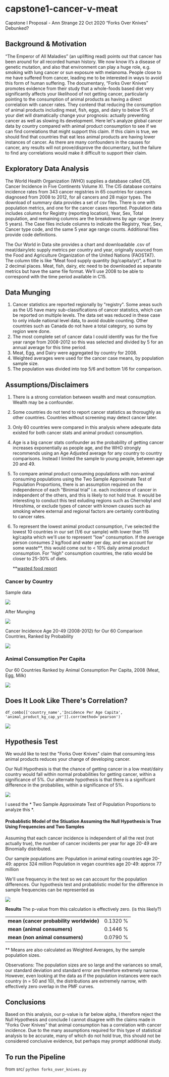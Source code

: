 # capstone1-cancer-v-meat


Capstone I Proposal - Ann Strange
22 Oct 2020
“Forks Over Knives” Debunked?

## Background & Motivation
“The Emperor of All Maladies” (an uplifting read) points out that cancer has been around for all recorded human history.  We now know it’s a disease of genetic mutation, and also that environment can play a huge role, e.g. smoking with lung cancer or sun exposure with melanoma.  People close to me have suffered from cancer, leading me to be interested in ways to avoid this form of human suffering.   The documentary, “Forks Over Knives” promotes evidence from their study that a whole-foods based diet very significantly affects your likelihood of not getting cancer, particularly pointing to the consumption of animal products as having a direct correlation with cancer rates.  They contend that reducing the consumption of animal products including meat, fish, eggs, and dairy to below 5% of your diet will dramatically change your prognosis: actually preventing cancer as well as slowing its development.  Here let's analyze global cancer data by country compared with animal product consumption to see if we can find correlations that might support this claim.  If this claim is true, we should find that countries that eat less animal products are having lower instances of cancer.  As there are many confounders in the causes for cancer, any results will not prove/disprove the documentary, but the failure to find any correlations would make it difficult to support their claim.

## Exploratory Data Analysis
The World Health Organization (WHO) supplies a database called CI5, Cancer Incidence in Five Continents Volume XI. The CI5 database contains incidence rates from 343 cancer registries in 65 countries for cancers diagnosed from 2008 to 2012, for all cancers and 28 major types. The download of summary data provides a set of csv files. There is one with population metrics, and one for the cancer cases reported.  Population data includes columns for Registry (reporting location), Year, Sex, Total population, and remaining columns are the breakdowns by age range (every 5 years).  The Case files include columns to indicate the Registry, Year, Sex, Cancer type code, and the same 5 year age range counts. Additional files provide code definitions. 

The Our World in Data site provides a chart and downloadable .csv of meat/dairy/etc supply metrics per country and year, originally sourced from the Food and Agriculture Organization of the United Nations (FAOSTAT).  The column title is like “Meat food supply quantity (kg/capita/yr)”, a float to 2 decimal places.  Meat, fish, dairy, etc need to be downloaded as separate metrics but have the same file format.  We’ll use 2008 to be able to correspond with the time period available in C15.  

## Data Munging 
1. Cancer statistics are reported regionally by "registry".  Some areas such as the US have many sub-classifications of cancer statistics, which can be reported on multiple levels.  The data set was reduced in these case to only inlude national level data, to avoid double counting.  Other countries such as Canada do not have a total category, so sums by region were done.
2.  The most complete set of cancer data I could identify was for the five year range from 2008-2012 so this was selected and divided by 5 for an annual average for this time period.
3. Meat, Egg, and Dairy were aggregated by country for 2008.
4. Weighted averages were used for the cancer case means, by population sample size.
5. The population was divided into top 5/6 and bottom 1/6 for comparison.

## Assumptions/Disclaimers
1. There is a strong correlation between wealth and meat consumption.  Wealth may be a confounder.
2. Some countries do not tend to report cancer statistics as thoroughly as other countries.  Countries without screening may detect cancer later.
3. Only 60 countries were compared in this analysis where adequate data existed for both cancer stats and animal product consumption. 
4. Age is a big cancer stats confounder as the probability of getting cancer increases exponentially as people age, and the WHO strongly recommends using an Age Adjusted average for any country to country comparisons.  Instead I limited the sample to young people, between age 20 and 49.
6. To compare animal product consuming populations with non-animal consuming populations using the Two Sample Approximate Test of Population Proportions, there is an assumption required on the independence of each "Binimial trial" i.e. each incidence of cancer in independent of the others, and this is likely to not hold true.  It would be interesting to conduct this test exluding regions such as Chernobyl and Hiroshima, or exclude types of cancer with known causes such as smoking where external and regional factors are certainly contributing to cancer rates.
7. To represent the lowest animal product consumption, I've selected the lowest 10 countries in our set (1/6 our sample) with lower than 115 kg/capita which we'll use to represent "low" consumption.  If the average person consumes 2 kg/food and water per day, and we account for some waste**, this would come out to < 10% daily animal product consumption. For "high" consumption countries, the ratio would be closer to 25-30% of diets. 

     **[wasted food report](https://en.reset.org/knowledge/global-food-waste-and-its-environmental-impact-09122018) 



### Cancer by Country

Sample data

![](images/CancerData.png)

After Munging

![](images/CancerDataAfterMunging.png)

Cancer Incidence Age 20-49 (2008-2012) for Our 60 Comparison Countries, Ranked by Probability

![](images/cancer_percapita.png)

### Animal Consumption Per Capita


Our 60 Countries Ranked by Animal Consumption Per Capita, 2008 (Meat, Egg, Milk)

![](images/animal_consumption2.png)



## Does It Look Like There's Correlation?

    df_combo[['country_name','Incidence Per Age Capita', 'animal_product_kg_cap_yr']].corr(method='pearson')

![](images/CorrelationOfMeasures2.png)



## Hypothesis Test

We would like to test the "Forks Over Knives" claim that consuming less animal products reduces your change of developing cancer.  

Our Null Hypothesis is that the chance of getting cancer in a low meat/dairy country would fall within normal probabilities for getting cancer, within a significance of 5%.  Our alternate hypothesis is that there is a significant difference in the probabilies, within a significance of 5%. 

![](images/NullHypothesis.png)

I usesd the * Two Sample Approximate Test of Population Proportions to analyze this *. 


#### Probablistic Model of the Stiuation Assuming the Null Hypothesis is True Using Frequencies and Two Samples

Assuming that each cancer incidence is independent of all the rest (not actually true), the number of cancer incidents per year for age 20-49 are Binomially distributed. 

Our sample populations are:
Population in animal eating countries age 20-49: approx 324 million 
Population in vegan countries age 20-49: approx 77 million

We'll use frequency in the test so we can account for the population differences.  Our hypothesis test and probablistic model for the difference in sample frequencies can be represented as 


![](images/HypothesisTestLaTex.png)


**Results** 
The p-value from this calculation is effectively zero. (is this likely?)

|  |  |
|----------|:-------------|  
|**mean (cancer probability worldwide)**| 0.1320 % |
|**mean (animal consumers)**| 0.1446 % |
|**mean (non animal consumers)**|  0.0790 % |


** Means are also calculated as Weighted Averages, by the sample population sizes.

Observations: The population sizes are so large and the variances so small, our standard deviation and standard error are therefore extremely narrow.  However, even looking at the data as if the population instances were each country (n = 50 and 10), the distributions are extremely narrow, with effectively zero overlap in the PMF curves. 



## Conclusions
Based on this analysis, our p-value is far below alpha, I therefore reject the Null Hypothesis and conclude I cannot disagree with the claims made in "Forks Over Knives" that animal consumption has a correlation with cancer incidence.  Due to the many assumptions required for this type of statistical analysis to be accurate, many of which do not hold true, this should not be considered conclusive evidence, but perhaps may prompt additional study.

## To run the Pipeline
from src/ 
`python forks_over_knives.py`
